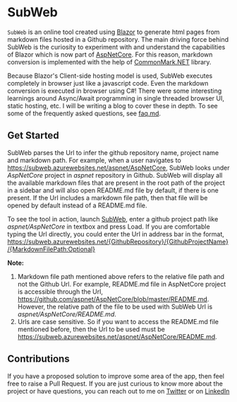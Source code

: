 SubWeb
=======

`SubWeb` is an online tool created using [Blazor][Blazor] to generate html pages from markdown files hosted in a Github repository. The main driving force behind SubWeb is the curiosity to experiment with and understand the capabilities of Blazor which is now part of [AspNetCore][AspNetGit]. For this reason, markdown conversion is implemented with the help of [CommonMark.NET][CommonMarkGit] library. 

Because Blazor's Client-side hosting model is used, SubWeb executes completely in browser just like a javascript code. Even the markdown conversion is executed in browser using C#! There were some interesting learnings around Async/Await programming in single threaded browser UI, static hosting, etc. I will be writing a blog to cover these in depth. To see some of the frequently asked questions, see [faq.md][SubWebFAQ].

## Get Started

SubWeb parses the Url to infer the github repository name, project name and markdown path. For example, when a user navigates to https://subweb.azurewebsites.net/aspnet/AspNetCore, SubWeb looks under *AspNetCore* project in *aspnet* repository in Github. SubWeb will display all the available markdown files that are present in the root path of the project in a sidebar and will also open README.md file by default, if there is one present. If the Url includes a markdown file path, then that file will be opened by default instead of a README.md file.

To see the tool in action, launch [SubWeb][SubWeb], enter a github project path like *aspnet/AspNetCore* in textbox and press Load. If you are comfortable typing the Url directly, you could enter the Url in address bar in the format,
https://subweb.azurewebsites.net/{GithubRepository}/{GithubProjectName}/{MarkdownFilePath:Optional}

**Note:**

1. Markdown file path mentioned above refers to the relative file path and not the Github Url. For example, README.md file in AspNetCore project is accessible through the Url, https://github.com/aspnet/AspNetCore/blob/master/README.md. However, the relative path of the file to be used with SubWeb Url is *aspnet/AspNetCore/README.md*.
2. Urls are case sensitive. So if you want to access the README.md file mentioned before, then the Url to be used must be https://subweb.azurewebsites.net/aspnet/AspNetCore/README.md.

## Contributions

If you have a proposed solution to improve some area of the app, then feel free to raise a Pull Request. If you are just curious to know more about the project or have questions, you can reach out to me on [Twitter][Twitter] or on [LinkedIn][LinkedIn]


[Blazor]: https://dotnet.microsoft.com/apps/aspnet/web-apps/client
[AspNetGit]: https://github.com/aspnet/AspNetCore
[CommonMarkGit]: https://github.com/Knagis/CommonMark.NET
[SubWebFAQ]: https://subweb.azurewebsites.net/martinmthomas/subweb/faq.md
[SubWeb]: https://subweb.azurewebsites.net
[Twitter]: https://twitter.com/martinmthomas
[LinkedIn]: https://www.linkedin.com/in/martin-mathai-thomas-4bb6a66a/

[link1]: https://github.com/aspnet/Blazor/issues/1413
[link2]: https://itnext.io/mvvm-and-blazor-components-and-statehaschanged-a31be365638b
